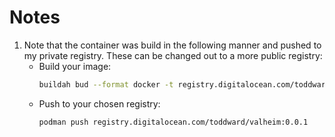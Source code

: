 # Notes

1. Note that the container was build in the following manner and pushed to my private registry. These can be changed out to a more public registry:
    * Build your image:
      ```bash
      buildah bud --format docker -t registry.digitalocean.com/toddward/valheim:0.0.1
      ```
    * Push to your chosen registry:
      ```bash
      podman push registry.digitalocean.com/toddward/valheim:0.0.1                   
      ```